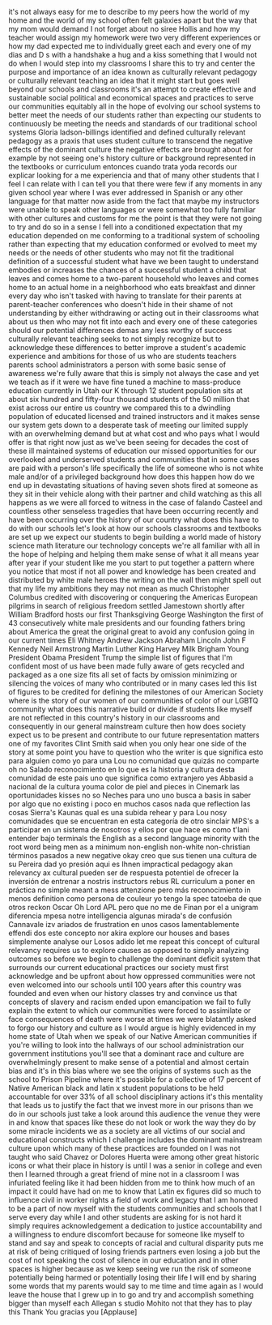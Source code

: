 
it&#39;s not always easy for me to describe
to my peers how the world of my home and
the world of my school often felt
galaxies apart but the way that my mom
would demand I not forget about no siree
Hollis and how my teacher would assign
my homework were two very different
experiences or how my dad expected me to
individually greet each and every one of
my dias and D s with a handshake a hug
and a kiss something that I would not do
when I would step into my classrooms I
share this to try and center the purpose
and importance of an idea known as
culturally relevant pedagogy or
culturally relevant teaching an idea
that it might start but goes well beyond
our schools and classrooms it&#39;s an
attempt to create effective and
sustainable social political and
economical spaces and practices to serve
our communities equitably all in the
hope of evolving our school systems to
better meet the needs of our students
rather than expecting our students to
continuously be meeting the needs and
standards of our traditional school
systems Gloria ladson-billings
identified and defined culturally
relevant pedagogy as a praxis that uses
student culture to transcend the
negative effects of the dominant culture
the negative effects are brought about
for example by not seeing one&#39;s history
culture or background represented in the
textbooks or curriculum entonces cuando
trata yoda records our explicar looking
for a me experiencia and that of many
other students that I feel I can relate
with I can tell you that there were few
if any moments in any given school year
where I was ever addressed in Spanish or
any other language for that matter now
aside from the fact that maybe my
instructors were unable to speak other
languages or were somewhat too fully
familiar with other cultures and customs
for me the point is that they were not
going to try and do so in a sense I fell
into a conditioned expectation that my
education depended on me conforming to a
traditional system of schooling
rather than expecting that my education
conformed or evolved to meet my needs or
the needs of other students who may not
fit the traditional definition of a
successful student what have we been
taught to understand embodies or
increases the chances of a successful
student a child that leaves and comes
home to a two-parent household who
leaves and comes home to an actual home
in a neighborhood who eats breakfast and
dinner every day who isn&#39;t tasked with
having to translate for their parents at
parent-teacher conferences who doesn&#39;t
hide in their shame of not understanding
by either withdrawing or acting out in
their classrooms what about us then who
may not fit into each and every one of
these categories should our potential
differences demas any less worthy of
success culturally relevant teaching
seeks to not simply recognize but to
acknowledge these differences to better
improve a student&#39;s academic experience
and ambitions for those of us who are
students teachers parents school
administrators a person with some basic
sense of awareness we&#39;re fully aware
that this is simply not always the case
and yet we teach as if it were we have
fine tuned a machine to mass-produce
education currently in Utah our K
through 12 student population sits at
about six hundred and fifty-four
thousand students of the 50 million that
exist across our entire us country we
compared this to a dwindling population
of educated licensed and trained
instructors and it makes sense our
system gets down to a desperate task of
meeting our limited supply with an
overwhelming demand but at what cost and
who pays what I would offer is that
right now just as we&#39;ve been seeing for
decades the cost of these ill maintained
systems of education our missed
opportunities for our overlooked and
underserved students and communities
that in some cases are paid with a
person&#39;s life specifically the life of
someone who is not white male and/or of
a privileged background
how does this happen how do we end up in
devastating situations of having seven
shots fired at someone as they sit in
their vehicle along with their partner
and child watching as this all happens
as we were all forced to witness in the
case of falando Casteel and countless
other senseless tragedies that have been
occurring recently and have been
occurring over the history of our
country what does this have to do with
our schools let&#39;s look at how our
schools classrooms and textbooks are set
up we expect our students to begin
building a world made of history science
math literature our technology concepts
we&#39;re all familiar with all in the hope
of helping and helping them make sense
of what it all means
year after year if your student like me
you start to put together a pattern
where you notice that most if not all
power and knowledge has been created and
distributed by white male heroes the
writing on the wall then might spell out
that my life my ambitions they may not
mean as much Christopher Columbus
credited with discovering or conquering
the Americas European pilgrims in search
of religious freedom settled Jamestown
shortly after William Bradford hosts our
first Thanksgiving George Washington the
first of 43 consecutively white male
presidents and our founding fathers
bring about America the great the
original great to avoid any confusion
going in our current times Eli Whitney
Andrew Jackson Abraham Lincoln John F
Kennedy Neil Armstrong Martin Luther
King Harvey Milk
Brigham Young President Obama President
Trump the simple list of figures that
I&#39;m confident most of us have been made
fully aware of gets recycled and
packaged as a one size fits all set of
facts by omission minimizing or
silencing the voices of many who
contributed or in many cases led this
list of figures to be credited for
defining the milestones of our American
Society
where is the story of our women of our
communities of color of our LGBTQ
community what does this narrative build
or divide if students like myself are
not reflected in this country&#39;s history
in our classrooms and consequently in
our general mainstream culture then how
does society expect us to be present and
contribute to our future representation
matters one of my favorites Clint Smith
said when you only hear one side of the
story at some point you have to question
who the writer is que significa esto
para alguien como yo para una Lou no
comunidad que quizás no comparte oh no
Salado reconocimiento en lo que es la
historia y cultura desta comunidad de
este pais uno que significa como
extranjero yes Abbasid a nacional de la
cultura youma color de piel and pieces
in Cinemark las oportunidades kisses no
so Neches para uno uno busca a basis in
saber por algo que no existing i poco en
muchos casos nada que reflection las
cosas Sierra&#39;s Kaunas qual es una subida
rehear y para Lou nosy comunidades que
se encuentran en esta categoría de otro
sinclair MPS&#39;s a participar en un
sistema de nosotros y ellos por que hace
es como t&#39;lani entender bajo terminals
the English as a second language
minority with the root word being men as
a minimum non-english non-white
non-christian términos pasados a new
negative okay creo que sus tienen una
cultura de su Pereira dad yo presión
aqui es Ihnen impractical pedagogy akan
relevancy ax cultural pueden ser de
respuesta potentiel de ofrecer la
inversión de entrenar a nostris
instructors rebus RL curriculum a poner
en práctica no simple meant a mess
attenzione pero más reconocimiento
in menos definition como persona de
couleur
yo tengo la spec tatoeba de que otros
reckon Oscar
Oh Lord APL pero que no me de Finan por
el a unigram diferencia mpesa notre
intelligencia algunas mirada&#39;s de
confusión Cannavale izv ariados de
frustration en unos casos
lamentablemente effendi dos este
concepto nor akira explore our houses
and bases simplemente analyse our Losos
adido
let me repeat this concept of cultural
relevancy requires us to explore causes
as opposed to simply analyzing outcomes
so before we begin to challenge the
dominant deficit system that surrounds
our current educational practices our
society must first acknowledge and be
upfront about how oppressed communities
were not even welcomed into our schools
until 100 years after this country was
founded and even when our history
classes try and convince us that
concepts of slavery and racism ended
upon emancipation we fail to fully
explain the extent to which our
communities were forced to assimilate or
face consequences of death were worse at
times we were blatantly asked to forgo
our history and culture as I would argue
is highly evidenced in my home state of
Utah when we speak of our Native
American communities if you&#39;re willing
to look into the hallways of our school
administration our government
institutions you&#39;ll see that a dominant
race and culture are overwhelmingly
present to make sense of a potential and
almost certain bias and it&#39;s in this
bias where we see the origins of systems
such as the school to Prison Pipeline
where it&#39;s possible for a collective of
17 percent of Native American black and
latin x student populations to be held
accountable for over 33% of all school
disciplinary actions it&#39;s this mentality
that leads us to justify the fact that
we invest more in our prisons than we do
in our schools just take a look around
this audience the venue they were in and
know that spaces like these do not look
or work the way they do by some miracle
incidents we as a society are all
victims of our social and educational
constructs
which I challenge includes the dominant
mainstream culture upon which many of
these practices are founded on I was not
taught who said Chavez or Dolores Huerta
were among other great historic icons or
what their place in history is until I
was a senior in college and even then I
learned through a great friend of mine
not in a classroom I was infuriated
feeling like it had been hidden from me
to think how much of an impact it could
have had on me to know that Latin ex
figures did so much to influence civil
in worker rights a field of work and
legacy that I am honored to be a part of
now myself with the students communities
and schools that I serve every day while
I and other students are asking for is
not hard it simply requires
acknowledgement a dedication to justice
accountability and a willingness to
endure discomfort because for someone
like myself to stand and say and speak
to concepts of racial and cultural
disparity puts me at risk of being
critiqued of losing friends partners
even losing a job but the cost of not
speaking the cost of silence in our
education and in other spaces is higher
because as we keep seeing we run the
risk of someone potentially being harmed
or potentially losing their life I will
end by sharing some words that my
parents would say to me time and time
again as I would leave the house that I
grew up in to go and try and accomplish
something bigger than myself
each Allegan s studio Mohito not that
they has to play this Thank You gracias
you
[Applause]
